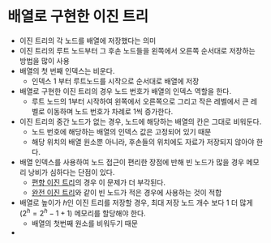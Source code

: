 # 배열로 구현한 이진 트리
- 이진 트리의 각 노드를 배열에 저장했다는 의미
- 이진 트리의 루트 노드부터 그 후손 노드들을 왼쪽에서 오른쪽 순서대로 저장하는 방법을 많이 사용
- 배열의 첫 번째 인덱스는 비운다. 
  - 인덱스 1 부터 루트노드를 시작으로 순서대로 배열에 저장
- 배열로 구현한 이진 트리의 경우 노드 번호가 배열의 인덱스 역할을 한다.
  - 루트 노드의 1부터 시작하여 왼쪽에서 오른쪽으로 그리고 작은 레벨에서 큰 레벨로 이동하며 노드 번호가 차례로 1씩 증가한다.
- 이진 트리의 중간 노드가 없는 경우, 노드에 해당하는 배열의 칸은 그대로 비워둔다.
  - 노드 번호에 해당하는 배열의 인덱스 값은 고정되어 있기 때문
  - 해당 위치의 배열 원소뿐 아니라, 후손들의 위치에도 자료가 저장되지 않아야 한다.
- 배열 인덱스를 사용하여 노드 접근이 편리한 장점에 반해 빈 노드가 많을 경우 메모리 낭비가 심하다는 단점이 있다.
  - [편향 이진 트리](markdown/DataStructure/SkewedBinaryTree.md)의 경우 이 문제가 더 부각된다.
  - [완전 이진 트리](markdown/DataStructure/CompleteBinaryTree.md)와 같이 빈 노드가 적은 경우에 사용하는 것이 적합
- 배열로 높이가 $h$인 이진 트리를 저장할 경우, 최대 저장 노드 개수 보다 1 더 많게 $(2^h = 2^h - 1 + 1)$ 메모리를 할당해야 한다.
  - 배열의 첫번째 원소를 비워두기 때문
- 